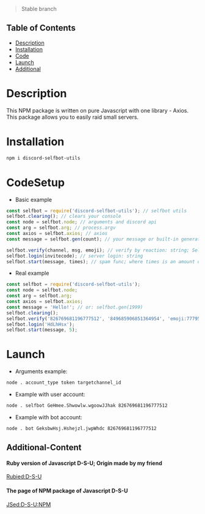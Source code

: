 > Stable branch

## Table of Contents

  - [Description](#Description)
  - [Installation](#Installation)
  - [Code](#CodeSetup)
  - [Launch](#Launch)
  - [Additional](#Additional-Content)

# Description
This NPM package is written on pure Javascript with one library - Axios. This package allows you to easily raid small servers.
# Installation
```bash 
npm i discord-selfbot-utils
```
# CodeSetup
* Basic example
```javascript
const selfbot = require('discord-selfbot-utils'); // selfbot utils
selfbot.clearing(); // clears your console
const node = selfbot.node; // arguments and discord api
const arg = selfbot.arg; // process.argv
const axios = selfbot.axios; // axios
const message = selfbot.gen(count); // your message or built-in generator. You can put here everything after operator '='

selfbot.verify(channel, msg, emoji); // verify by reaction: string; Selfbots function only
selfbot.login(invitecode); // server login: string
selfbot.start(message, times); // spam func; where times is an amount of messages; message - message variable
```
* Real example
```javascript
const selfbot = require('discord-selfbot-utils');
const node = selfbot.node;
const arg = selfbot.arg; 
const axios = selfbot.axios;
const message = 'Hello!'; // or: selfbot.gen(1999)
selfbot.clearing();
selfbot.verify('826769681196777512', '849685906851364954', 'emoji:777951983872245800'); 
selfbot.login('HdLhHsx');
selfbot.start(message, 5);
```
# Launch
* Arguments example:
```bash
node . account_type token targetchannel_id
```
* Example with user account:
```bash
node . selfbot GeHmee.Shwowlw.wgoowJJhak 826769681196777512
```
* Example with bot account:
```bash
node . bot GeksbwHsj.Hshejzl.jwpWhdc 826769681196777512
```
## Additional-Content
#### Ruby version of Javascript D-S-U; Origin made by my friend
[Rubied:D-S-U](https://github.com/hackers-pr/ruby-selfbot-utils)
#### The page of NPM package of Javascript D-S-U
[JSed:D-S-U:NPM](https://www.npmjs.com/package/discord-selfbot-utils)
